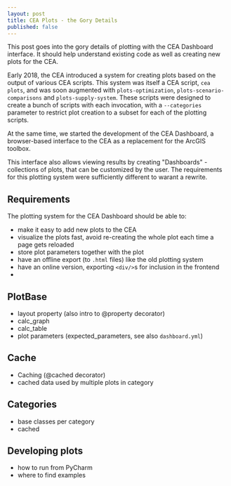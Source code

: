 ```yaml
---
layout: post
title: CEA Plots - the Gory Details
published: false
---
```


This post goes into the gory details of plotting with the CEA Dashboard interface. It should help understand existing code as well as creating new plots for the CEA.

Early 2018, the CEA introduced a system for creating plots based on the output of various CEA scripts. This system was itself a CEA script, `cea plots`, and was soon augmented with `plots-optimization`,
`plots-scenario-comparisons` and `plots-supply-system`. These scripts were designed to create a bunch of scripts with each invocation, with a `--categories` parameter to restrict plot creation to a subset for each of the plotting scripts.

At the same time, we started the development of the CEA Dashboard, a browser-based interface to the CEA as a replacement for the ArcGIS toolbox.

This interface also allows viewing results by creating "Dashboards" - collections of plots, that can be customized by the user. The requirements for this plotting system were sufficiently different to warant a rewrite.

## Requirements

The plotting system for the CEA Dashboard should be able to:

- make it easy to add new plots to the CEA
- visualize the plots fast, avoid re-creating the whole plot each time a page gets reloaded
- store plot parameters together with the plot
- have an offline export (to `.html` files) like the old plotting system
- have an online version, exporting `<div/>`s for inclusion in the frontend
- 


## PlotBase

- layout property (also intro to @property decorator)
- calc_graph
- calc_table
- plot parameters (expected_parameters, see also `dashboard.yml`)

## Cache

- Caching (@cached decorator)
- cached data used by multiple plots in category

## Categories

- base classes per category
- cached 

## Developing plots

-	how to run from PyCharm
-	where to find examples